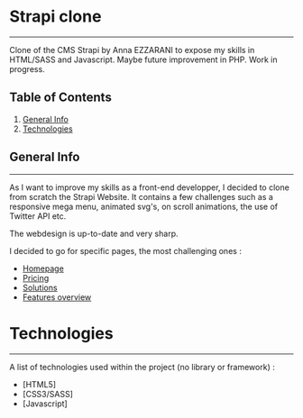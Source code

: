# Strapi clone

---

Clone of the CMS Strapi by Anna EZZARANI to expose my skills in HTML/SASS and Javascript. Maybe future improvement in PHP. Work in progress.

## Table of Contents

1. [General Info](#general-info)
2. [Technologies](#technologies)

## General Info

---

As I want to improve my skills as a front-end developper, I decided to clone from scratch the Strapi Website. It contains a few challenges such as a responsive mega menu, animated svg's, on scroll animations, the use of Twitter API etc.

The webdesign is up-to-date and very sharp.

I decided to go for specific pages, the most challenging ones :

- [Homepage](https://strapi.io)
- [Pricing](https://strapi.io/pricing)
- [Solutions](https://strapi.io/user-stories)
- [Features overview](https://strapi.io/features)

# Technologies

---

A list of technologies used within the project (no library or framework) :

- [HTML5]
- [CSS3/SASS]
- [Javascript]
